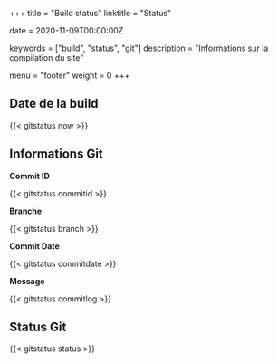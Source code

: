 +++
title = "Build status"
linktitle = "Status"

date = 2020-11-09T00:00:00Z

keywords = ["build", "status", "git"]
description = "Informations sur la compilation du site"

menu = "footer"
weight = 0
+++

## Date de la build

{{< gitstatus now >}}

## Informations Git

**Commit ID**

{{< gitstatus commitid >}}

**Branche**

{{< gitstatus branch >}}

**Commit Date**

{{< gitstatus commitdate >}}

**Message**

{{< gitstatus commitlog >}}

## Status Git

{{< gitstatus status >}}